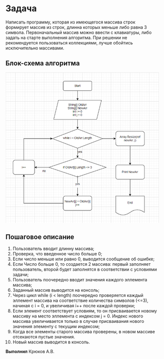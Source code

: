 # Задача

Написать программу, которая из имеющегося массива строк формирует массив из строк, длинна которых меньше либо равна 3 символа. Первоначальный массив можно ввести с клавиатуры, либо задать на старте выполнения алгоритма. При решении не рекомендуется пользоваться коллекциями, лучше обойтись исключительно массивами.

## Блок-схема алгоритма

![Algorithm](Algorithm.jpg)

## Пошаговое описание

1. Пользователь вводит длинну массива;
2. Проверка, что введенное число больше 0;
3. Если число меньше или равно 0, выводится сообщение об ошибке;
4. Если Число больше 0, то создается 2 массива: первый заполняет пользователь, второй будет заполнятся в соответствии с условиями задачи;
5. Пользователь поочередно вводит значения каждого эллемента массива;
6. Заданный массив выводится на консоль;
7. Через цикл while (i < length) поочередно проверяется каждый эллемент массива на соответствие количества символов (<=3), начиная с i = 0, и увеличивая i++ после каждой проверки;
8. Если элемент соответствует условиям, то он присваивается новому массиву на место эллемента с индексом j = 0. Индекс нового массива увеличивается только в случае присваивания нового значения элементу с текущим индексом;
9. Когда все элементы старого массива проверены, в новом массиве отсекаются пустые значения.
10. Новый массив выводится в консоль.


**Выполнил** Крюков А.В.
